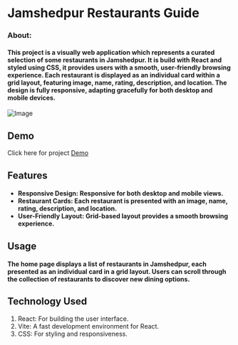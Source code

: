 ## <h1>Jamshedpur Restaurants Guide</h1>
<h3>About:
  <h4>
    This project is a visually web application which represents a curated selection of some restaurants in Jamshedpur. 
    It is build with React and styled using CSS, it provides users with a smooth, user-friendly browsing experience. Each restaurant is displayed as an individual card within a grid layout, 
    featuring image, name, rating, description, and location. The design is fully responsive, adapting gracefully for both desktop and mobile devices.
  </h4>
</h3>

![Image](https://github.com/user-attachments/assets/5d8bd4bc-4c14-4295-997f-e4ee2fb11c47)

## Demo
Click here for project [Demo](https://jsr-restaurants-details-by-shristi.netlify.app/)

## Features
<h4>
<ul>
  <li>Responsive Design: Responsive for both desktop and mobile views.</li>
  <li>Restaurant Cards: Each restaurant is presented with an image, name, rating, description, and location.</li>
  <li>User-Friendly Layout: Grid-based layout provides a smooth browsing experience.</li>
</ul>
</h4>

## Usage
<h4>The home page displays a list of restaurants in Jamshedpur, each presented as an individual card in a grid layout.
  Users can scroll through the collection of restaurants to discover new dining options.</h4>

## Technology Used
<ol>
  <li>React: For building the user interface.</li>
  <li>Vite: A fast development environment for React.</li>
  <li>CSS: For styling and responsiveness.</li>
</ol>
